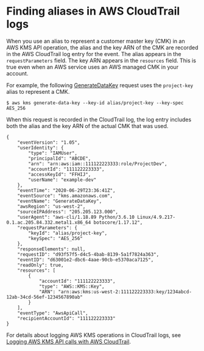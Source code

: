 # Finding aliases in AWS CloudTrail logs<a name="alias-ct"></a>

When you use an alias to represent a customer master key \(CMK\) in an AWS KMS API operation, the alias and the key ARN of the CMK are recorded in the AWS CloudTrail log entry for the event\. The alias appears in the `requestParameters` field\. The key ARN appears in the `resources` field\. This is true even when an AWS service uses an AWS managed CMK in your account\. 

For example, the following [GenerateDataKey](https://docs.aws.amazon.com/kms/latest/APIReference/API_GenerateDataKey.html) request uses the `project-key` alias to represent a CMK\.

```
$ aws kms generate-data-key --key-id alias/project-key --key-spec AES_256
```

When this request is recorded in the CloudTrail log, the log entry includes both the alias and the key ARN of the actual CMK that was used\. 

```
{
    "eventVersion": "1.05",
    "userIdentity": {
        "type": "IAMUser",
        "principalId": "ABCDE",
        "arn": "arn:aws:iam::111122223333:role/ProjectDev",
        "accountId": "111122223333",
        "accessKeyId": "FFHIJ",
        "userName": "example-dev"
    },
    "eventTime": "2020-06-29T23:36:41Z",
    "eventSource": "kms.amazonaws.com",
    "eventName": "GenerateDataKey",
    "awsRegion": "us-west-2",
    "sourceIPAddress": "205.205.123.000",
    "userAgent": "aws-cli/1.18.89 Python/3.6.10 Linux/4.9.217-0.1.ac.205.84.332.metal1.x86_64 botocore/1.17.12",
    "requestParameters": {
        "keyId": "alias/project-key",
        "keySpec": "AES_256"
    },
    "responseElements": null,
    "requestID": "d93f57f5-d4c5-4bab-8139-5a1f7824a363",
    "eventID": "d63001e2-dbc6-4aae-90cb-e5370aca7125",
    "readOnly": true,
    "resources": [
        {
            "accountId": "111122223333",
            "type": "AWS::KMS::Key",
            "ARN": "arn:aws:kms:us-west-2:111122223333:key/1234abcd-12ab-34cd-56ef-1234567890ab"
        }
    ],
    "eventType": "AwsApiCall",
    "recipientAccountId": "111122223333"
}
```

For details about logging AWS KMS operations in CloudTrail logs, see [Logging AWS KMS API calls with AWS CloudTrail](logging-using-cloudtrail.md)\.